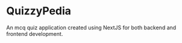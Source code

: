 # QuizzyPedia
An mcq quiz application created using NextJS for both backend and frontend development.
